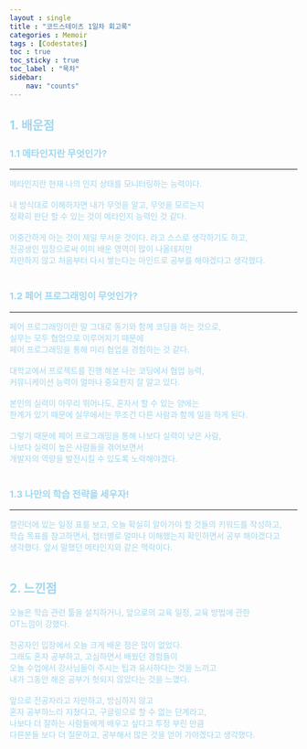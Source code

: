 ```yaml
---
layout : single
title : "코드스테이츠 1일차 회고록"
categories : Memoir
tags : [Codestates]
toc : true
toc_sticky : true 
toc_label : "목차"
sidebar:
    nav: "counts"
---
```


## <font color="#A0D7EF">1. 배운점

### <font color="#A0D7EF">1.1 메타인지란 무엇인가?
<hr>
메타인지란 현재 나의 인지 상태를 모니터링하는 능력이다.<br><br>
내 방식대로 이해하자면 내가 무엇을 알고, 무엇을 모르는지<br>
정확히 판단 할 수 있는 것이 메타인지 능력인 것 같다.<br><br>
어중간하게 아는 것이 제일 무서운 것이다. 라고 스스로 생각하기도 하고,<br>
전공생인 입장으로써 이미 배운 영역이 많이 나올테지만<br>
자만하지 않고 처음부터 다시 쌓는다는 마인드로 공부를 해야겠다고 생각했다.<br><br>

### <font color="#A0D7EF">1.2 페어 프로그래밍이 무엇인가?
<hr>
페어 프로그래밍이란 말 그대로 동기와 함께 코딩을 하는 것으로,<br>
실무는 모두 협업으로 이루어지기 때문에<br>
페어 프로그래밍을 통해 미리 협업을 경험하는 것 같다.<br><br>
대학교에서 프로젝트를 진행 해본 나는 코딩에서 협업 능력,<br>
커뮤니케이션 능력이 얼마나 중요한지 잘 알고 있다.<br><br>
본인의 실력이 아무리 뛰어나도, 혼자서 할 수 있는 양에는<br>
한계가 있기 때문에 실무에서는 무조건 다른 사람과 함께 일을 하게 된다.<br><br>
그렇기 때문에 페어 프로그래밍을 통해 나보다 실력이 낮은 사람,<br>
나보다 실력이 높은 사람들을 겪어보면서<br> 
개발자의 역량을 발전시킬 수 있도록 노력해야겠다.<br><br>

### <font color="#A0D7EF">1.3 나만의 학습 전략을 세우자!
<hr>
캘린더에 있는 일정 표를 보고, 오늘 확실히 알아가야 할 것들의 키워드를 작성하고,<br>
학습 목표를 참고하면서, 챕터별로 얼마나 이해했는지 확인하면서 공부 해야겠다고<br>
생각했다. 앞서 말했던 메타인지와 같은 맥락이다.<br><br>


## <font color="#A0D7EF">2. 느낀점
오늘은 학습 관련 툴을 설치하거나, 앞으로의 교육 일정, 교육 방법에 관한<br>
OT느낌이 강했다.<br><br>
전공자인 입장에서 오늘 크게 배운 점은 많이 없었다.<br>
그래도 혼자 공부하고, 고심하면서 배웠던 경험들이<br>
오늘 수업에서 강사님들이 주시는 팁과 유사하다는 것을 느끼고<br>
내가 그동안 해온 공부가 헛되지 않았다는 것을 느꼈다.<br><br>
앞으로 전공자라고 자만하고, 방심하지 않고<br>
혼자 공부하느라 지쳤다고, 구글링으로 할 수 없는 단계라고,<br>
나보다 더 잘하는 사람들에게 배우고 싶다고 투정 부린 만큼<br>
다른분들 보다 더 질문하고, 공부해서 많은 것을 얻어 가야겠다고 생각했다.<br>